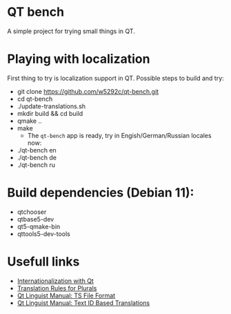 # QT bench
A simple project for trying small things in QT.

# Playing with localization
First thing to try is localization support in QT.
Possible steps to build and try:
* git clone https://github.com/w5292c/qt-bench.git
* cd qt-bench
* ./update-translations.sh
* mkdir build && cd build
* qmake ..
* make
  * The ```qt-bench``` app is ready, try in Engish/German/Russian locales now:
* ./qt-bench en
* ./qt-bench de
* ./qt-bench ru

# Build dependencies (Debian 11):
* qtchooser
* qtbase5-dev
* qt5-qmake-bin
* qttools5-dev-tools

# Usefull links
* [Internationalization with Qt](https://doc.qt.io/qt-6/internationalization.html)
* [Translation Rules for Plurals](https://doc.qt.io/qt-6/i18n-plural-rules.html)
* [Qt Linguist Manual: TS File Format](https://doc.qt.io/qt-6/linguist-ts-file-format.html)
* [Qt Linguist Manual: Text ID Based Translations](https://doc.qt.io/qt-6/linguist-id-based-i18n.html)
